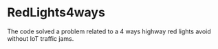 # RedLights4ways
The code solved a problem related to a 4 ways highway red lights avoid without IoT traffic jams.
